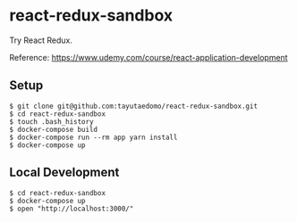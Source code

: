 # react-redux-sandbox

Try React Redux.

Reference: https://www.udemy.com/course/react-application-development

## Setup

```
$ git clone git@github.com:tayutaedomo/react-redux-sandbox.git
$ cd react-redux-sandbox
$ touch .bash_history
$ docker-compose build
$ docker-compose run --rm app yarn install
$ docker-compose up
```

## Local Development

```
$ cd react-redux-sandbox
$ docker-compose up
$ open "http://localhost:3000/"
```
